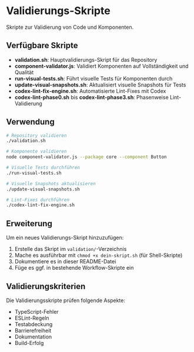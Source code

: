 # Validierungs-Skripte

Skripte zur Validierung von Code und Komponenten.

## Verfügbare Skripte

- **validation.sh**: Hauptvalidierungs-Skript für das Repository
- **component-validator.js**: Validiert Komponenten auf Vollständigkeit und Qualität
- **run-visual-tests.sh**: Führt visuelle Tests für Komponenten durch
- **update-visual-snapshots.sh**: Aktualisiert visuelle Snapshots für Tests
- **codex-lint-fix-engine.sh**: Automatisierte Lint-Fixes mit Codex
- **codex-lint-phase0.sh** bis **codex-lint-phase3.sh**: Phasenweise Lint-Validierung

## Verwendung

```bash
# Repository validieren
./validation.sh

# Komponente validieren
node component-validator.js --package core --component Button

# Visuelle Tests durchführen
./run-visual-tests.sh

# Visuelle Snapshots aktualisieren
./update-visual-snapshots.sh

# Lint-Fixes durchführen
./codex-lint-fix-engine.sh
```

## Erweiterung

Um ein neues Validierungs-Skript hinzuzufügen:

1. Erstelle das Skript im `validation/`-Verzeichnis
2. Mache es ausführbar mit `chmod +x dein-skript.sh` (für Shell-Skripte)
3. Dokumentiere es in dieser README-Datei
4. Füge es ggf. in bestehende Workflow-Skripte ein

## Validierungskriterien

Die Validierungsskripte prüfen folgende Aspekte:

- TypeScript-Fehler
- ESLint-Regeln
- Testabdeckung
- Barrierefreiheit
- Dokumentation
- Build-Erfolg